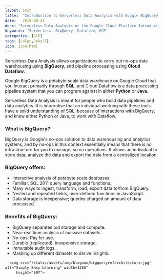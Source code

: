 ```yaml
---
layout: post
title:  "Introduction to Serverless Data Analysis with Google BigQuery and Cloud Dataflow"
date:   2019-08-21
desc: "Serverless Data Analysis on the Google Cloud Platform Introduction "
keywords: "Serverless, BigQuery, Dataflow, GCP"
categories: [GCP]
tags: [Jalpc,Jekyll]
icon: icon-html
---
```


Serverless Data Analysis allows organizations to carry out no-ops data warehousing using <b>BigQuery</b>, and pipeline processing using <b>Cloud Dataflow</b>. 

Google BigQuery is a petabyte scale data warehouse on Google Cloud that you interact primarily through <b>SQL</b>, and Cloud Dataflow is a data processing pipeline system that you can program against in either <b>Python</b> or <b>Java</b>. 

Serverless Data Analysis is meant for people who build data pipelines and data analytics. It is imperative that an individual working with these tools have a solid understanding of SQL, because of interactions with BigQuery, and know either Python or Java, to work with Dataflow.
<h3>
<b>What is BigQuery?</b>
</h3>
BigQuery is Google's no-ops solution to data warehousing and analytics systems, and by no-ops in this context essentially means that there is no infrastructure for you to manage, so no operations. It allows an individual to store data, analyze the data and export the data from a centralized location. 
<h3>
<b>BigQuery offers:</b>
</h3>
<ul>
  <li>Interactive analysis of petabyte scale databases. </li>
  <li>Familiar, SQL 2011 query language and functions.</li>
  <li>Many ways to ingest, transform, load, export data to/from BigQuery.</li>
  <li>Nested and repeated fields, user-defined functions in JavaScript.</li>
  <li>Data storage is inexpensive; queries charged on amount of data processed.</li>
</ul>
<h3>
<b>Benefits of BigQuery:</b>
</h3>
<ul>
  <li>BigQuery separates out storage and compute. </li>
  <li>Near-real time analysis of massive datasets.</li>
  <li>No-ops; Pay for use.</li>
  <li>Durable (replicated), inexpensive storage.</li>
  <li>Immutable audit logs.</li>
  <li>Mashing up different datasets to derive insights.</li>
</ul>

 
      <img src="/static/assets/img/blogaws/bigqueryrefarchitecture.jpg" alt="Simply Easy Learning" width=1280"
         height="597">
   
                     


